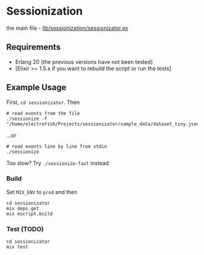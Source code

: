 # Sessionization

the main file - [lib/sessionization/sessionizator.ex](https://github.com/ChadoNihi/sessionizator/blob/master/lib/sessionization/sessionizator.ex)

## Requirements

- Erlang 20 (the previous versions have not been tested)
- [Elixir >= 1.5.x if you want to rebuild the script or run the tests]

## Example Usage

First, `cd sessionizator`. Then

```
# read events from the file
./sessionize -f "/home/electrofish/Projects/sessionizator/sample_data/dataset_tiny.json"
```

...or

```
# read events line by line from stdin
./sessionize
```

Too slow? Try `./sessionize-fast` instead.

### Build

Set `MIX_ENV` to `prod` and then

```
cd sessionizator
mix deps.get
mix escript.build
```

### Test (TODO)

```
cd sessionizator
mix test
```
